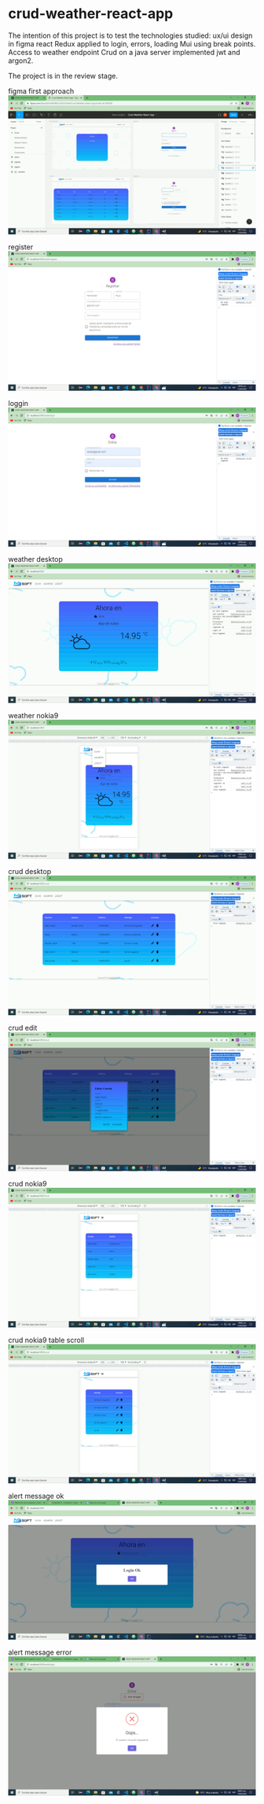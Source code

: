 # crud-weather-react-app
The intention of this project is to test the technologies studied:
ux/ui design in figma
react
Redux applied to login, errors, loading
Mui using break points.
Access to weather endpoint
Crud on a java server implemented jwt and argon2.

The project is in the review stage.

figma first approach
![](images/figma.gif)

register
![](images/register.gif)

loggin
![](images/loggin.gif)

weather desktop
![](images/weather_desktop.gif)

weather nokia9
![](images/weather_nokia9.gif)

crud desktop
![](images/crud_desktop.gif)

crud edit
![](images/crud_edit.gif)

crud nokia9
![](images/crud_nokia9_2.gif)

crud nokia9 table scroll
![](images/crud_nokia9_1.gif)

alert message ok
![](images/alert_ok.gif)

alert message error
![](images/alert_error.gif)




